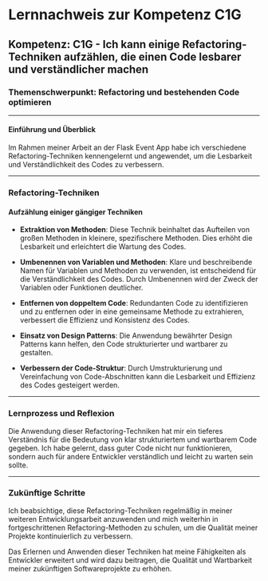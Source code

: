 # Lernnachweis zur Kompetenz C1G

## Kompetenz: C1G - Ich kann einige Refactoring-Techniken aufzählen, die einen Code lesbarer und verständlicher machen

### Themenschwerpunkt: Refactoring und bestehenden Code optimieren

---

#### Einführung und Überblick

Im Rahmen meiner Arbeit an der Flask Event App habe ich verschiedene Refactoring-Techniken kennengelernt und angewendet, um die Lesbarkeit und Verständlichkeit des Codes zu verbessern.

---

### Refactoring-Techniken

#### Aufzählung einiger gängiger Techniken

- **Extraktion von Methoden**: Diese Technik beinhaltet das Aufteilen von großen Methoden in kleinere, spezifischere Methoden. Dies erhöht die Lesbarkeit und erleichtert die Wartung des Codes.
  
- **Umbenennen von Variablen und Methoden**: Klare und beschreibende Namen für Variablen und Methoden zu verwenden, ist entscheidend für die Verständlichkeit des Codes. Durch Umbenennen wird der Zweck der Variablen oder Funktionen deutlicher.
  
- **Entfernen von doppeltem Code**: Redundanten Code zu identifizieren und zu entfernen oder in eine gemeinsame Methode zu extrahieren, verbessert die Effizienz und Konsistenz des Codes.

- **Einsatz von Design Patterns**: Die Anwendung bewährter Design Patterns kann helfen, den Code strukturierter und wartbarer zu gestalten.

- **Verbessern der Code-Struktur**: Durch Umstrukturierung und Vereinfachung von Code-Abschnitten kann die Lesbarkeit und Effizienz des Codes gesteigert werden.

---

### Lernprozess und Reflexion

Die Anwendung dieser Refactoring-Techniken hat mir ein tieferes Verständnis für die Bedeutung von klar strukturiertem und wartbarem Code gegeben. Ich habe gelernt, dass guter Code nicht nur funktionieren, sondern auch für andere Entwickler verständlich und leicht zu warten sein sollte.

---

### Zukünftige Schritte

Ich beabsichtige, diese Refactoring-Techniken regelmäßig in meiner weiteren Entwicklungsarbeit anzuwenden und mich weiterhin in fortgeschrittenen Refactoring-Methoden zu schulen, um die Qualität meiner Projekte kontinuierlich zu verbessern.

Das Erlernen und Anwenden dieser Techniken hat meine Fähigkeiten als Entwickler erweitert und wird dazu beitragen, die Qualität und Wartbarkeit meiner zukünftigen Softwareprojekte zu erhöhen.
